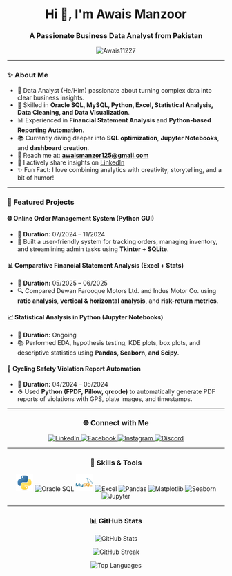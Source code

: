 <h1 align="center">Hi 👋, I'm Awais Manzoor</h1>
<h3 align="center">A Passionate Business Data Analyst from Pakistan</h3>

<p align="center">
  <img src="https://komarev.com/ghpvc/?username=Awais11227&label=Profile%20views&color=0e75b6&style=flat" alt="Awais11227" />
</p>

---

### ✨ About Me
- 💼 Data Analyst (He/Him) passionate about turning complex data into clear business insights.
- 🧮 Skilled in **Oracle SQL, MySQL, Python, Excel, Statistical Analysis, Data Cleaning, and Data Visualization**.
- 📊 Experienced in **Financial Statement Analysis** and **Python-based Reporting Automation**.
- 📚 Currently diving deeper into **SQL optimization**, **Jupyter Notebooks**, and **dashboard creation**.
- 💌 Reach me at: **awaismanzor125@gmail.com**
- 📢 I actively share insights on [LinkedIn](https://www.linkedin.com/in/awais-manzoor-27325b327)
- ✨ Fun Fact: I love combining analytics with creativity, storytelling, and a bit of humor!

---

### 🧠 Featured Projects

#### 🌐 Online Order Management System (Python GUI)
* 📆 **Duration:** 07/2024 – 11/2024  
* 🧰 Built a user-friendly system for tracking orders, managing inventory, and streamlining admin tasks using **Tkinter + SQLite**.

#### 📊 Comparative Financial Statement Analysis (Excel + Stats)
* 📆 **Duration:** 05/2025 – 06/2025  
* 🔍 Compared Dewan Farooque Motors Ltd. and Indus Motor Co. using **ratio analysis**, **vertical & horizontal analysis**, and **risk-return metrics**.

#### 📈 Statistical Analysis in Python (Jupyter Notebooks)
* 📆 **Duration:** Ongoing  
* 📚 Performed EDA, hypothesis testing, KDE plots, box plots, and descriptive statistics using **Pandas, Seaborn, and Scipy**.

#### 🚴 Cycling Safety Violation Report Automation
* 📆 **Duration:** 04/2024 – 05/2024  
* ⚙️ Used **Python (FPDF, Pillow, qrcode)** to automatically generate PDF reports of violations with GPS, plate images, and timestamps.

---

<h3 align="center">🌐 Connect with Me</h3>
<p align="center">
  <a href="https://linkedin.com/in/awais-manzoor-27325b327" target="blank">
    <img src="https://raw.githubusercontent.com/rahuldkjain/github-profile-readme-generator/master/src/images/icons/Social/linked-in-alt.svg" alt="LinkedIn" height="30" width="40" />
  </a>
  <a href="https://www.facebook.com/share/15fvqdfn7u/?mibextid=wwxifr" target="blank">
    <img src="https://raw.githubusercontent.com/rahuldkjain/github-profile-readme-generator/master/src/images/icons/Social/facebook.svg" alt="Facebook" height="30" width="40" />
  </a>
  <a href="https://www.instagram.com/baloxh9e?igsh=ntzib2h4ynpmmtnm" target="blank">
    <img src="https://raw.githubusercontent.com/rahuldkjain/github-profile-readme-generator/master/src/images/icons/Social/instagram.svg" alt="Instagram" height="30" width="40" />
  </a>
  <a href="https://discord.gg/awaismanzoor786_47836" target="blank">
    <img src="https://raw.githubusercontent.com/rahuldkjain/github-profile-readme-generator/master/src/images/icons/Social/discord.svg" alt="Discord" height="30" width="40" />
  </a>
</p>

---

<h3 align="center">🤝 Skills & Tools</h3>
<p align="center">
  <img src="https://raw.githubusercontent.com/devicons/devicon/master/icons/python/python-original.svg" alt="Python" width="40" height="40" />
  <img src="https://upload.wikimedia.org/wikipedia/commons/6/68/Oracle_SQL_Developer_logo.svg" alt="Oracle SQL" width="40" height="40" />
  <img src="https://raw.githubusercontent.com/devicons/devicon/master/icons/mysql/mysql-original-wordmark.svg" alt="MySQL" width="40" height="40" />
  <img src="https://img.icons8.com/color/48/000000/ms-excel.png" alt="Excel" width="40" height="40" />
  <img src="https://upload.wikimedia.org/wikipedia/commons/e/ed/Pandas_logo.svg" alt="Pandas" width="40" height="40" />
  <img src="https://upload.wikimedia.org/wikipedia/commons/8/84/Matplotlib_icon.svg" alt="Matplotlib" width="40" height="40" />
  <img src="https://seaborn.pydata.org/_static/logo-wide-lightbg.svg" alt="Seaborn" width="80" height="40" />
  <img src="https://cdn.jsdelivr.net/gh/devicons/devicon/icons/jupyter/jupyter-original.svg" alt="Jupyter" width="40" height="40" />
</p>

---

<h3 align="center">📊 GitHub Stats</h3>
<p align="center">
  <img src="https://github-readme-stats.vercel.app/api?username=Awais11227&show_icons=true&locale=en" alt="GitHub Stats" />
</p>
<p align="center">
  <img src="https://github-readme-streak-stats.herokuapp.com/?user=Awais11227" alt="GitHub Streak" />
</p>
<p align="center">
  <img src="https://github-readme-stats.vercel.app/api/top-langs?username=Awais11227&show_icons=true&locale=en&layout=compact" alt="Top Languages" />
</p>

